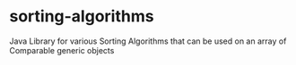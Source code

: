 # sorting-algorithms
Java Library for various Sorting Algorithms that can be used on an array of Comparable generic objects
